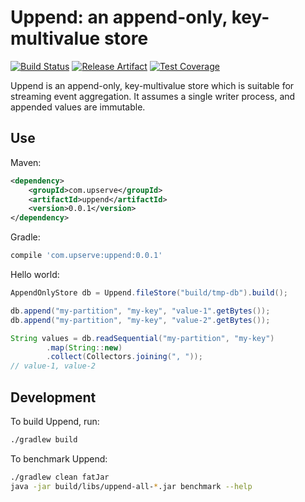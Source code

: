 Uppend: an append-only, key-multivalue store
============================================
[![Build Status](https://img.shields.io/travis/upserve/uppend/master.svg?style=flat-square)](https://travis-ci.org/upserve/uppend)
[![Release Artifact](https://img.shields.io/maven-central/v/com.upserve/uppend.svg?style=flat-square)](https://search.maven.org/#search%7Cga%7C1%7Cg%3A%22com.upserve%22%20AND%20a%3Auppend)
[![Test Coverage](https://img.shields.io/codecov/c/github/upserveuppend/master.svg?style=flat-square)](https://codecov.io/github/upserve/uppend?branch=master)

Uppend is an append-only, key-multivalue store which is suitable for streaming
event aggregation. It assumes a single writer process, and appended values are
immutable.

Use
---

Maven:

```xml
<dependency>
    <groupId>com.upserve</groupId>
    <artifactId>uppend</artifactId>
    <version>0.0.1</version>
</dependency>
```

Gradle:
```gradle
compile 'com.upserve:uppend:0.0.1'
```

Hello world:

```java
AppendOnlyStore db = Uppend.fileStore("build/tmp-db").build();

db.append("my-partition", "my-key", "value-1".getBytes());
db.append("my-partition", "my-key", "value-2".getBytes());

String values = db.readSequential("my-partition", "my-key")
        .map(String::new)
        .collect(Collectors.joining(", "));
// value-1, value-2
```

Development
-----------

To build Uppend, run:

```sh
./gradlew build
```

To benchmark Uppend:

```sh
./gradlew clean fatJar
java -jar build/libs/uppend-all-*.jar benchmark --help
```
